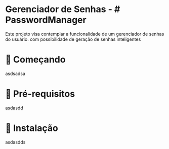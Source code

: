  # Gerenciador de Senhas - # PasswordManager
 Este projeto visa contemplar a funcionalidade de um gerenciador de senhas do usuário. com possibilidade de geração
 de senhas inteligentes

# :rocket: Começando
asdsadsa

# :memo: Pré-requisitos
asdasdd

# :wrench: Instalação
asdasdds

